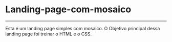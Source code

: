 # Landing-page-com-mosaico
 ---
 Esta é um landing page simples com mosaico. O Objetivo principal dessa landing page foi treinar o HTML e o CSS.
